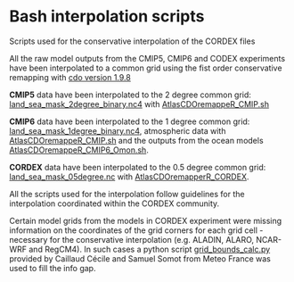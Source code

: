 # Bash interpolation scripts
Scripts used for the conservative interpolation of the CORDEX files

All the raw model outputs from the CMIP5, CMIP6 and CODEX experiments have been interpolated to a common grid using the fist order conservative remapping with [cdo version 1.9.8](https://code.mpimet.mpg.de/projects/cdo/)

**CMIP5** data have been interpolated to the 2 degree common grid: [land_sea_mask_2degree_binary.nc4](../../reference-grids/land_sea_mask_2degree_binary.nc4)
with [AtlasCDOremappeR_CMIP.sh](./AtlasCDOremappeR_CMIP.sh)

**CMIP6** data have been interpolated to the 1 degree common grid: [land_sea_mask_1degree_binary.nc4](../../reference-grids/land_sea_mask_1degree_binary.nc4), 
atmospheric data with [AtlasCDOremappeR_CMIP.sh](./AtlasCDOremappeR_CMIP.sh) and 
the outputs from the ocean models [AtlasCDOremappeR_CMIP6_Omon.sh](./AtlasCDOremappeR_CMIP6_Omon.sh).

**CORDEX** data have been interpolated to the 0.5 degree common grid: [land_sea_mask_05degree.nc](../../reference-grids/land_sea_mask_05degree.nc4) 
with [AtlasCDOremapperR_CORDEX](./AtlasCDOremappeR_CORDEX/AtlasCDOremappeR_CORDEX.sh).

All the scripts used for the interpolation follow guidelines for the interpolation coordinated within the CORDEX community.

Certain model grids from the models in CORDEX experiment were missing information on the coordinates of the grid corners for each grid cell - necessary for the conservative interpolation (e.g. ALADIN, ALARO, NCAR-WRF and RegCM4). In such cases a python script [grid_bounds_calc.py](./AtlasCDOremappeR_CORDEX/grid_bounds_calc.py) provided by Caillaud Cécile and Samuel Somot from Meteo France was used to fill the info gap.
